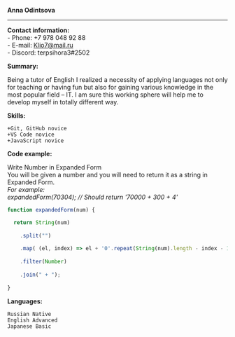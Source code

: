 **Anna Odintsova**
******

**Contact information:**  
    - Phone: +7 978 048 92 88  
    - E-mail: Klio7@mail.ru  
    - Discord: terpsihora3#2502  
    

**Summary:**  

Being a tutor of English I realized a necessity of applying languages not only for teaching or having fun but also for gaining various knowledge in the most popular field – IT. I am sure this working sphere will help me to develop myself in totally different way.   

**Skills:** 

    +Git, GitHub novice  
    +VS Code novice  
    +JavaScript novice  
    
    
**Code example:**  

Write Number in Expanded Form  
You will be given a number and you will need to return it as a string in Expanded Form.  
*For example:  
expandedForm(70304); // Should return '70000 + 300 + 4'*   


```javascript
function expandedForm(num) {   

  return String(num)     
  
    .split("")      
    
    .map( (el, index) => el + '0'.repeat(String(num).length - index - 1))    
    
    .filter(Number)      
    
    .join(" + ");    
    
}  
```     



**Languages:**  

    Russian Native  
    English Advanced  
    Japanese Basic  
